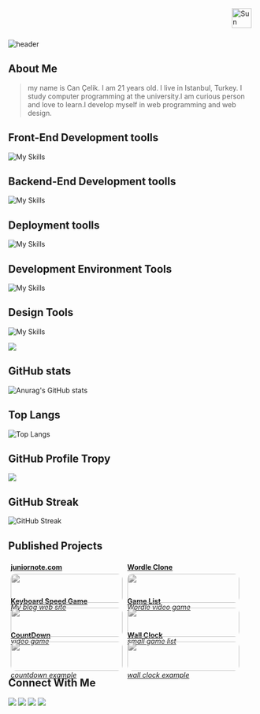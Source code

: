 <div style="display:flex;justify-content:right;padding:10px;">
<a href="./dark_readme.md"/>
<img src="https://raw.githubusercontent.com/Tarikul-Islam-Anik/Animated-Fluent-Emojis/master/Emojis/Travel%20and%20places/Sun%20with%20Face.png" alt="Sun with Face"  width="40" height="40" />
</a>
</div>

![header](./assets/dark/header.png)
<!-- about me -->
## About Me
>my name is Can Çelik. I am 21 years old. I live in Istanbul, Turkey. I study computer programming at the university.I am curious person and love to learn.I develop myself in web programming and web design. 
<!-- skills -->
 ## Front-End Development toolls
![My Skills](https://skillicons.dev/icons?i=js,html,css,react,vue,vite,redux,bootstrap,tailwind,sass,styledcomponents,emotion)
 ## Backend-End Development toolls
  ![My Skills](https://skillicons.dev/icons?i=nodejs,express,firebase,mongodb,redis,graphql)
 ## Deployment toolls
 ![My Skills](https://skillicons.dev/icons?i=vercel,heroku,netlify)
## Development Environment Tools
![My Skills](https://skillicons.dev/icons?i=vscode,atom,webpack,git,github)
## Design Tools
<!--  Readme Quotes -->
![My Skills](https://skillicons.dev/icons?i=figma,blender,ai,pr,ps,xd,au)

<img src="https://quotes-github-readme.vercel.app/api?type=horizontal&theme=dark"/>

## GitHub stats
<!-- git status -->
![Anurag's GitHub stats](https://github-readme-stats.vercel.app/api?username=can101&theme=dark)

## Top Langs
<!-- top alngs -->
![Top Langs](https://github-readme-stats.vercel.app/api/top-langs/?username=can10&layout=compact&theme=dark)
## GitHub Profile Tropy
<!-- trophy -->
![](https://github-profile-trophy.vercel.app/?username=can101&theme=onedark)
## GitHub Streak
<!-- streak -->

![GitHub Streak](https://streak-stats.demolab.com?user=can101&theme=dark&border_radius=10)


## Published Projects

<div style="display:flex;flex-wrap:wrap;">
<!-- juniornote.com -->
<a href="https://juniornote.com/" style="width:45%; margin:5px;">
 <b>juniornote.com</b>
<img src="./assets/images/png/juniornote.png" width="100%" style="border-radius:10px;margin:5px 0px 0;filter:grayscale(10);"/>
<i>My blog web site</i>
</a>
<!-- Wordle Clone -->
<a href="https://app-wordle-candevs.herokuapp.com" style="width:45%; margin:5px;">
 <b>Wordle Clone</b>
<img src="./assets/images/png/wordle.png" width="100%" style="border-radius:10px;margin:5px 0px 0;filter:grayscale(10);"/>
<i>Wordle video game</i>
</a>
<!-- keyboard speed game -->
<a href="https://keyboard-speed-game-cancelik.vercel.app/" style="width:45%; margin:5px;">
 <b>Keyboard Speed Game</b>
<img src="./assets/images/png/keyboardspeed.png" width="100%" style="border-radius:10px;margin:5px 0px 0;filter:grayscale(10);"/>
<i>video game</i>
</a>
<!-- game list -->
<a href="https://can101-games.herokuapp.com/" style="width:45%; margin:5px;">
 <b>Game List</b>
<img src="./assets/images/png/gamelist.png" width="100%" style="border-radius:10px;margin:5px 0px 0;filter:grayscale(10);"/>
<i>small game list</i>
</a>
<!-- count down -->
<a href="https://downcounter.netlify.app/" style="width:45%; margin:5px;">
 <b>CountDown</b>
<img src="./assets/images/png/counter.png" width="100%" style="border-radius:10px;margin:5px 0px 0;filter:grayscale(10);"/>
<i>countdown example</i>
</a>
<!-- Wall Clock -->
<a href="https://wallclock101.netlify.app/" style="width:45%; margin:5px;">
 <b>Wall Clock</b>
<img src="./assets/images/png/wallclock.png" width="100%" style="border-radius:10px;margin:5px 0px 0;filter:grayscale(10);"/>
<i>wall clock example</i>
</a>
</div>

## Connect With Me
[![](https://img.shields.io/badge/Discord-7289DA?style=for-the-badge&logo=discord&logoColor=white)](https://discord.gg/Dz3sUFK5Ch)
[![](https://img.shields.io/badge/Instagram-E4405F?style=for-the-badge&logo=instagram&logoColor=white)](https://www.instagram.com/celikcan529/)
[![](https://img.shields.io/badge/LinkedIn-0077B5?style=for-the-badge&logo=linkedin&logoColor=white)](https://www.linkedin.com/in/can101/)
[![](https://img.shields.io/badge/Twitter-1DA1F2?style=for-the-badge&logo=twitter&logoColor=white)](https://twitter.com/Canelik24386471)
